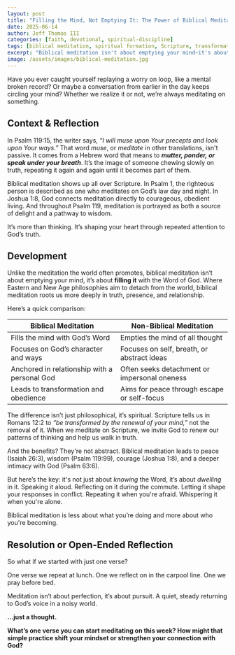 ```yaml
---
layout: post
title: "Filling the Mind, Not Emptying It: The Power of Biblical Meditation"
date: 2025-06-14
author: Jeff Thomas III
categories: [faith, devotional, spiritual-discipline]
tags: [biblical meditation, spiritual formation, Scripture, transformation, peace, wisdom, Psalm 119]
excerpt: "Biblical meditation isn't about emptying your mind—it's about filling it with God's truth. Learn how Scripture defines meditation and how it transforms the heart."
image: /assets/images/biblical-meditation.jpg
---
```


Have you ever caught yourself replaying a worry on loop, like a mental broken record? Or maybe a conversation from earlier in the day keeps circling your mind? Whether we realize it or not, we’re always meditating on something.

## Context & Reflection

In Psalm 119:15, the writer says, *“I will muse upon Your precepts and look upon Your ways.”* That word *muse*, or *meditate* in other translations, isn't passive. It comes from a Hebrew word that means to ***mutter, ponder, or speak under your breath***. It’s the image of someone chewing slowly on truth, repeating it again and again until it becomes part of them.

Biblical meditation shows up all over Scripture. In Psalm 1, the righteous person is described as one who meditates on God’s law day and night. In Joshua 1:8, God connects meditation directly to courageous, obedient living. And throughout Psalm 119, meditation is portrayed as both a source of delight and a pathway to wisdom.

It’s more than thinking. It’s shaping your heart through repeated attention to God’s truth.

## Development

Unlike the meditation the world often promotes, biblical meditation isn’t about emptying your mind, it’s about **filling it** with the Word of God. Where Eastern and New Age philosophies aim to detach from the world, biblical meditation roots us more deeply in truth, presence, and relationship.

Here’s a quick comparison:

| **Biblical Meditation**                         | **Non-Biblical Meditation**                   |
|--------------------------------------------------|------------------------------------------------|
| Fills the mind with God’s Word                  | Empties the mind of all thought                |
| Focuses on God’s character and ways             | Focuses on self, breath, or abstract ideas     |
| Anchored in relationship with a personal God    | Often seeks detachment or impersonal oneness  |
| Leads to transformation and obedience           | Aims for peace through escape or self-focus   |

The difference isn’t just philosophical, it’s spiritual. Scripture tells us in Romans 12:2 to *“be transformed by the renewal of your mind,”* not the removal of it. When we meditate on Scripture, we invite God to renew our patterns of thinking and help us walk in truth.

And the benefits? They're not abstract. Biblical meditation leads to peace (Isaiah 26:3), wisdom (Psalm 119:99), courage (Joshua 1:8), and a deeper intimacy with God (Psalm 63:6).

But here’s the key: it's not just about *knowing* the Word, it’s about *dwelling* in it. Speaking it aloud. Reflecting on it during the commute. Letting it shape your responses in conflict. Repeating it when you're afraid. Whispering it when you're alone.

Biblical meditation is less about what you’re doing and more about who you're becoming.

## Resolution or Open-Ended Reflection

So what if we started with just one verse?

One verse we repeat at lunch. One we reflect on in the carpool line. One we pray before bed.

Meditation isn’t about perfection, it’s about pursuit. A quiet, steady returning to God’s voice in a noisy world.

**…just a thought.**

**What’s one verse you can start meditating on this week? How might that simple practice shift your mindset or strengthen your connection with God?**
